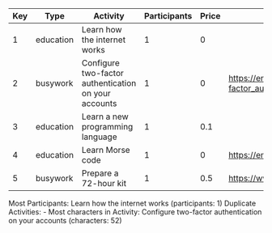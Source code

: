| Key | Type | Activity | Participants | Price | Link | Accessibility |
| --- | ---- | -------- | ------------ | ----- | ---- | -------------- |
| 1 | education | Learn how the internet works | 1 | 0 |  | 0.1 |
| 2 | busywork | Configure two-factor authentication on your accounts | 1 | 0 | https://en.wikipedia.org/wiki/Multi-factor_authentication | 0 |
| 3 | education | Learn a new programming language | 1 | 0.1 |  | 0.25 |
| 4 | education | Learn Morse code | 1 | 0 | https://en.wikipedia.org/wiki/Morse_code | 0 |
| 5 | busywork | Prepare a 72-hour kit | 1 | 0.5 | https://www.ready.gov/kit | 0.5 |

Most Participants: Learn how the internet works (participants: 1)
Duplicate Activities: -
Most characters in Activity: Configure two-factor authentication on your accounts (characters: 52)
